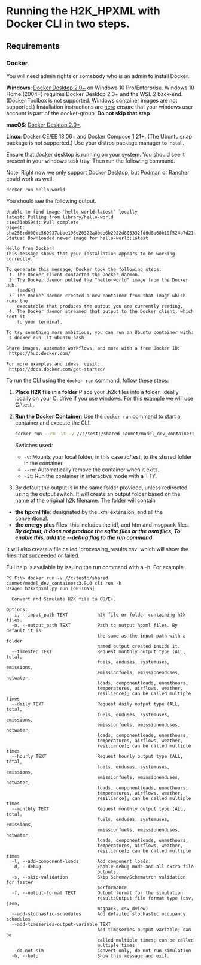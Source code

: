 # Running the H2K_HPXML with Docker CLI in two steps.

## Requirements
### Docker

You will need admin rights or somebody who is an admin to install Docker.  

**Windows**: [Docker Desktop 2.0+](https://www.docker.com/products/docker-desktop/) on Windows 10 Pro/Enterprise. Windows 10 Home (2004+) requires Docker Desktop 2.3+ and the WSL 2 back-end. (Docker Toolbox is not supported. Windows container images are not supported.) Installation instructions are [here](https://docs.docker.com/desktop/install/windows-install/) ensure that your windows user account is part of the docker-group. **Do not skip that step**. 

**macOS**: [Docker Desktop 2.0+](https://www.docker.com/products/docker-desktop/).

**Linux**: Docker CE/EE 18.06+ and Docker Compose 1.21+. (The Ubuntu snap package is not supported.) Use your distros package manager to install.

Ensure that docker desktop is running on your system.  You should see it present in your windows task tray.  Then run the following command. 

Note: Right now we only support Docker Desktop, but Podman or Rancher could work as well.

```
docker run hello-world
```

You should see the following output.

```
Unable to find image 'hello-world:latest' locally
latest: Pulling from library/hello-world
c1ec31eb5944: Pull complete
Digest: sha256:d000bc569937abbe195e20322a0bde6b2922d805332fd6d8a68b19f524b7d21d
Status: Downloaded newer image for hello-world:latest

Hello from Docker!
This message shows that your installation appears to be working correctly.

To generate this message, Docker took the following steps:
 1. The Docker client contacted the Docker daemon.
 2. The Docker daemon pulled the "hello-world" image from the Docker Hub.
    (amd64)
 3. The Docker daemon created a new container from that image which runs the
    executable that produces the output you are currently reading.
 4. The Docker daemon streamed that output to the Docker client, which sent it
    to your terminal.

To try something more ambitious, you can run an Ubuntu container with:
 $ docker run -it ubuntu bash

Share images, automate workflows, and more with a free Docker ID:
 https://hub.docker.com/

For more examples and ideas, visit:
 https://docs.docker.com/get-started/
```

To run the CLI using the `docker run` command, follow these steps:

1. **Place H2K file in a folder**
    Place your .h2k files into a folder. Ideally locally on your C: drive if you use windows. For this example we will use C:\test . 

1. **Run the Docker Container**:
    Use the `docker run` command to start a container and execute the CLI.
    ```sh
    docker run --rm -it -v //c/test:/shared canmet/model_dev_container:3.9.0 cli run
    ```
    Swtiches used:
    - `-v`: Mounts your local folder, in this case /c/test, to the shared folder in the container. 
    - `--rm`: Automatically remove the container when it exits.
    - `-it`: Run the container in interactive mode with a TTY.

1.  By default the output is in the same folder provided, unless redirected using the output switch. It will create an output folder based on the name of the original h2k filename. The folder will contain
 * **the hpxml file**: designated by the .xml extension, and all the conventional. 
 * **the energy plus files**: this includes the idf, and htm and msgpack files.  ***By default, it does not produce the sqlite files or the osm files, To enable this, add the --debug flag to the run command.***

 It will also create a file called 'processing_results.csv' which will show the files that succeeded or failed.


Full help is available by issuing the run command with a -h. For example.

```
PS F:\> docker run -v //c/test:/shared canmet/model_dev_container:3.9.0 cli run -h
Usage: h2k2hpxml.py run [OPTIONS]

  Convert and Simulate H2K file to OS/E+.

Options:
  -i, --input_path TEXT           h2k file or folder containing h2k files.
  -o, --output_path TEXT          Path to output hpxml files. By default it is
                                  the same as the input path with a folder
                                  named output created inside it.
  --timestep TEXT                 Request monthly output type (ALL, total,
                                  fuels, enduses, systemuses, emissions,
                                  emissionfuels, emissionenduses, hotwater,
                                  loads, componentloads, unmethours,
                                  temperatures, airflows, weather,
                                  resilience); can be called multiple times
  --daily TEXT                    Request daily output type (ALL, total,
                                  fuels, enduses, systemuses, emissions,
                                  emissionfuels, emissionenduses, hotwater,
                                  loads, componentloads, unmethours,
                                  temperatures, airflows, weather,
                                  resilience); can be called multiple times
  --hourly TEXT                   Request hourly output type (ALL, total,
                                  fuels, enduses, systemuses, emissions,
                                  emissionfuels, emissionenduses, hotwater,
                                  loads, componentloads, unmethours,
                                  temperatures, airflows, weather,
                                  resilience); can be called multiple times
  --monthly TEXT                  Request monthly output type (ALL, total,
                                  fuels, enduses, systemuses, emissions,
                                  emissionfuels, emissionenduses, hotwater,
                                  loads, componentloads, unmethours,
                                  temperatures, airflows, weather,
                                  resilience); can be called multiple times
  -l, --add-component-loads       Add component loads.
  -d, --debug                     Enable debug mode and all extra file
                                  outputs.
  -s, --skip-validation           Skip Schema/Schematron validation for faster
                                  performance
  -f, --output-format TEXT        Output format for the simulation
                                  resultsOutput file format type (csv, json,
                                  msgpack, csv_dview)
  --add-stochastic-schedules      Add detailed stochastic occupancy schedules
  --add-timeseries-output-variable TEXT
                                  Add timeseries output variable; can be
                                  called multiple times; can be called
                                  multiple times
  --do-not-sim                    Convert only, do not run simulation
  -h, --help                      Show this message and exit.
```
